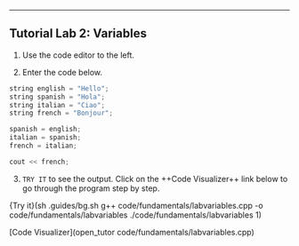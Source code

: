---

## Tutorial Lab 2: Variables

1) Use the code editor to the left.

2) Enter the code below.

```c++
string english = "Hello";
string spanish = "Hola";
string italian = "Ciao";
string french = "Bonjour";

spanish = english;
italian = spanish;
french = italian;

cout << french;
```
3) `TRY IT` to see the output. Click on the ++Code Visualizer++ link below to go through the program step by step.

{Try it}(sh .guides/bg.sh g++ code/fundamentals/labvariables.cpp -o code/fundamentals/labvariables ./code/fundamentals/labvariables 1)

[Code Visualizer](open_tutor code/fundamentals/labvariables.cpp)
